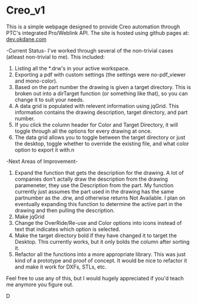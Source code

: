 Creo_v1
=======

This is a simple webpage designed to provide Creo automation through PTC's integrated Pro/Weblink API. 
The site is hosted using github pages at: [dev.okdane.com](http://dev.okdane.com)

-Current Status-
I've worked through several of the non-trivial cases (atleast non-trivial to me). This included:
1. Listing all the *.drw's in your active workspace.
2. Exporting a pdf with custom settings (the settings were no-pdf_viewer and mono-color).
3. Based on the part number the drawing is given a target directory. This is broken out into a dirTarget function (or something like that), so you can change it to suit your needs.
4. A data grid is populated with relevent information using jqGrid. This information contains the drawing description, target directory, and part number.
5. If you click the column header for Color and Target Directory, it will toggle through all the options for every drawing at once.
6. The data grid allows you to toggle between the target directory or just the desktop, toggle whether to override the existing file, and what color option to export it with.n

-Next Areas of Improvement-
1. Expand the function that gets the description for the drawing. A lot of companies don't actally draw the description from the drawing parameneter, they use the Description from the part. My function currently just assumes the part used in the drawing has the same partnumber as the .drw, and otherwise returns Not Available. I plan on eventually expanding this function to determine the active part in the drawing and then pulling the description.
2. Make jqGrid 
3. Change the OverRide/Re-use and Color options into icons instead of text that indicates which option is selected.
4. Make the target directory bold if they have changed it to target the Desktop. This currently works, but it only bolds the column after sorting it.
5. Refactor all the functions into a more appropriate library. This was just kind of a prototype and proof of concept. It would be nice to refactor it and make it work for DXFs, STLs, etc.

Feel free to use any of this, but I would hugely appreciated if you'd teach me anymore you figure out.

D
